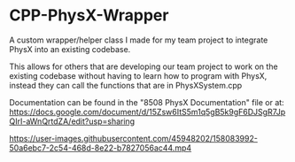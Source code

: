 # CPP-PhysX-Wrapper
A custom wrapper/helper class I made for my team project to integrate PhysX into an existing codebase.

This allows for others that are developing our team project to work on the existing codebase without having to learn how to program with PhysX, instead they can call the functions that are in PhysXSystem.cpp

Documentation can be found in the "8508 PhysX Documentation" file or at: 
https://docs.google.com/document/d/15Zsw6ItS5m1q5gB5k9gF6DJSgR7JpQIrI-aWnQrtdZA/edit?usp=sharing



https://user-images.githubusercontent.com/45948202/158083992-50a6ebc7-2c54-468d-8e22-b7827056ac44.mp4

